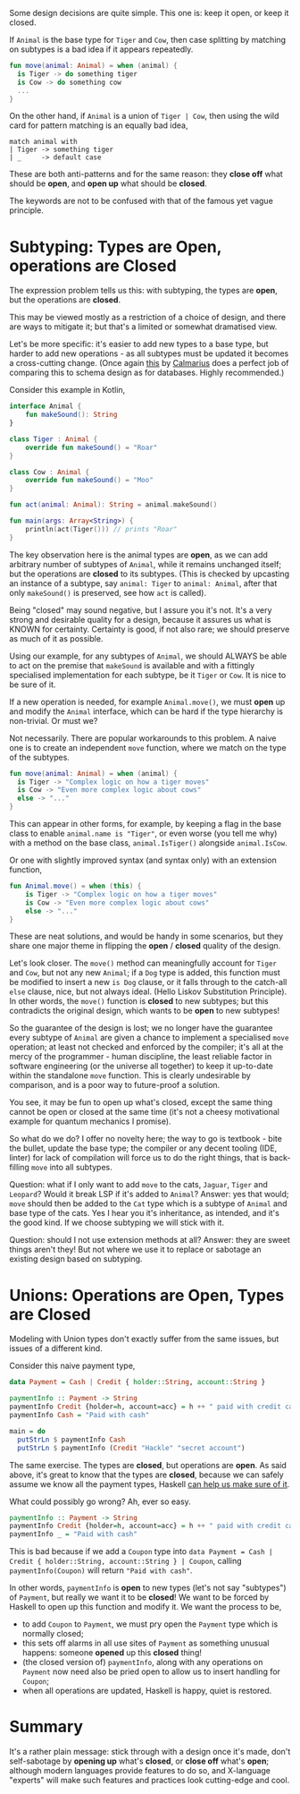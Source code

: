 Some design decisions are quite simple. This one is: keep it open, or keep it closed.

If `Animal` is the base type for `Tiger` and `Cow`, then case splitting by matching on subtypes is a bad idea if it appears repeatedly.

```Kotlin
fun move(animal: Animal) = when (animal) {
  is Tiger -> do something tiger
  is Cow -> do something cow
  ...
}
```

On the other hand, if `Animal` is a union of `Tiger | Cow`, then using the wild card for pattern matching is an equally bad idea,

```F#
match animal with
| Tiger -> something tiger
| _     -> default case 

```

These are both anti-patterns and for the same reason: they **close off** what should be **open**, and **open up** what should be **closed**.

The keywords are not to be confused with that of the famous yet vague principle.

# Subtyping: Types are Open, operations are Closed

The expression problem tells us this: with subtyping, the types are **open**, but the operations are **closed**.

This may be viewed mostly as a restriction of a choice of design, and there are ways to mitigate it; but that's a limited or somewhat dramatised view.

Let's be more specific: it's easier to add new types to a base type, but harder to add new operations - as all subtypes must be updated it becomes a cross-cutting change. (Once again [this](https://stackoverflow.com/a/22180495/4687081) by [Calmarius](https://stackoverflow.com/users/58805/calmarius) does a perfect job of comparing this to schema design as for databases. Highly recommended.)

Consider this example in Kotlin,

```Kotlin
interface Animal {
    fun makeSound(): String
}

class Tiger : Animal {
    override fun makeSound() = "Roar"
}

class Cow : Animal {
    override fun makeSound() = "Moo"
}

fun act(animal: Animal): String = animal.makeSound()

fun main(args: Array<String>) {
    println(act(Tiger())) // prints "Roar"
}
```

The key observation here is the animal types are **open**, as we can add arbitrary number of subtypes of `Animal`, while it remains unchanged itself; but the operations are **closed** to its subtypes. (This is checked by upcasting an instance of a subtype, say `animal: Tiger` to `animal: Animal`, after that only `makeSound()` is preserved, see how `act` is called).

Being "closed" may sound negative, but I assure you it's not. It's a very strong and desirable quality for a design, because it assures us what is KNOWN for certainty. Certainty is good, if not also rare; we should preserve as much of it as possible.

Using our example, for any subtypes of `Animal`, we should ALWAYS be able to act on the premise that `makeSound` is available and with a fittingly specialised implementation for each subtype, be it `Tiger` or `Cow`. It is nice to be sure of it.

If a new operation is needed, for example `Animal.move()`, we must **open** up and modify the `Animal` interface, which can be hard if the type hierarchy is non-trivial. Or must we?

Not necessarily. There are popular workarounds to this problem. A naive one is to create an independent `move` function, where we match on the type of the subtypes.

```Kotlin
fun move(animal: Animal) = when (animal) {
  is Tiger -> "Complex logic on how a tiger moves"
  is Cow -> "Even more complex logic about cows"
  else -> "..."
}
```

This can appear in other forms, for example, by keeping a flag in the base class to enable `animal.name is "Tiger"`, or even worse (you tell me why) with a method on the base class, `animal.IsTiger()` alongside `animal.IsCow`.

Or one with slightly improved syntax (and syntax only) with an extension function,

```Kotlin
fun Animal.move() = when (this) {
    is Tiger -> "Complex logic on how a tiger moves"
    is Cow -> "Even more complex logic about cows"
    else -> "..."
}
```

These are neat solutions, and would be handy in some scenarios, but they share one major theme in flipping the **open** / **closed** quality of the design. 

Let's look closer. The `move()` method can meaningfully account for `Tiger` and `Cow`, but not any new `Animal`; if a `Dog` type is added, this function must be modified to insert a new `is Dog` clause, or it falls through to the catch-all `else` clause, nice, but not always ideal. (Hello Liskov Substitution Principle). In other words, the `move()` function is **closed** to new subtypes; but this contradicts the original design, which wants to be **open** to new subtypes! 

So the guarantee of the design is lost; we no longer have the guarantee every subtype of `Animal` are given a chance to implement a specialised `move` operation; at least not checked and enforced by the compiler; it's all at the mercy of the programmer - human discipline, the least reliable factor in software engineering (or the universe all together) to keep it up-to-date within the standalone `move` function. This is clearly undesirable by comparison, and is a poor way to future-proof a solution.

You see, it may be fun to open up what's closed, except the same thing cannot be open or closed at the same time (it's not a cheesy motivational example for quantum mechanics I promise).

So what do we do? I offer no novelty here; the way to go is textbook - bite the bullet, update the base type; the compiler or any decent tooling (IDE, linter) for lack of compilation will force us to do the right things, that is back-filling `move` into all subtypes.

Question: what if I only want to add `move` to the cats, `Jaguar`, `Tiger` and `Leopard`? Would it break LSP if it's added to `Animal`?
Answer: yes that would; `move` should then be added to the `Cat` type which is a subtype of `Animal` and base type of the cats. Yes I hear you it's inheritance, as intended, and it's the good kind. If we choose subtyping we will stick with it.

Question: should I not use extension methods at all?
Answer: they are sweet things aren't they! But not where we use it to replace or sabotage an existing design based on subtyping.

# Unions: Operations are Open, Types are Closed

Modeling with Union types don't exactly suffer from the same issues, but issues of a different kind.

Consider this naive payment type,

```Haskell
data Payment = Cash | Credit { holder::String, account::String }

paymentInfo :: Payment -> String
paymentInfo Credit {holder=h, account=acc} = h ++ " paid with credit card"
paymentInfo Cash = "Paid with cash"

main = do
  putStrLn $ paymentInfo Cash
  putStrLn $ paymentInfo (Credit "Hackle" "secret account")
```

The same exercise. The types are **closed**, but operations are **open**. As said above, it's great to know that the types are **closed**, because we can safely assume we know all the payment types, Haskell [can help us make sure of it](https://stackoverflow.com/a/31866408/4687081). 

What could possibly go wrong? Ah, ever so easy.

```Haskell
paymentInfo :: Payment -> String
paymentInfo Credit {holder=h, account=acc} = h ++ " paid with credit card"
paymentInfo _ = "Paid with cash"
```

This is bad because if we add a `Coupon` type into `data Payment = Cash | Credit { holder::String, account::String } | Coupon`, calling `paymentInfo(Coupon)` will return `"Paid with cash"`.

In other words, `paymentInfo` is **open** to new types (let's not say "subtypes") of `Payment`, but really we want it to be **closed**! We want to be forced by Haskell to open up this function and modify it. We want the process to be,

* to add `Coupon` to `Payment`,  we must pry open the `Payment` type which is normally closed; 
* this sets off alarms in all use sites of `Payment` as something unusual happens: someone **opened** up this **closed** thing!
* (the closed version of) `paymentInfo`, along with any operations on `Payment` now need also be pried open to allow us to insert handling for `Coupon`;
* when all operations are updated, Haskell is happy, quiet is restored.

# Summary

It's a rather plain message: stick through with a design once it's made, don't self-sabotage by **opening up** what's **closed**, or **close off** what's **open**; although modern languages provide features to do so, and X-language "experts" will make such features and practices look cutting-edge and cool.